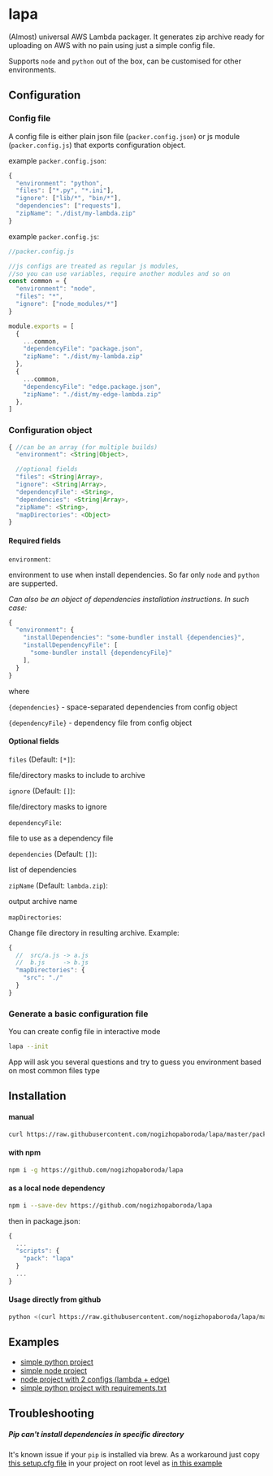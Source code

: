 # lapa
(Almost) universal AWS Lambda packager.
It generates zip archive ready for uploading on AWS with no pain using just a simple config file.

Supports `node` and `python` out of the box, can be customised for other environments.


## Configuration

### Config file

A config file is either plain json file (`packer.config.json`) or js module (`packer.config.js`) that exports configuration object.


example `packer.config.json`:
```js
{
  "environment": "python",
  "files": ["*.py", "*.ini"],
  "ignore": ["lib/*", "bin/*"],
  "dependencies": ["requests"],
  "zipName": "./dist/my-lambda.zip"
}
```

example `packer.config.js`:
```js
//packer.config.js

//js configs are treated as regular js modules,
//so you can use variables, require another modules and so on
const common = {
  "environment": "node",
  "files": "*",
  "ignore": ["node_modules/*"]
}

module.exports = [
  {
    ...common,
    "dependencyFile": "package.json",
    "zipName": "./dist/my-lambda.zip"
  },
  {
    ...common,
    "dependencyFile": "edge.package.json",
    "zipName": "./dist/my-edge-lambda.zip"
  },
]
```

### Configuration object

```js
{ //can be an array (for multiple builds)
  "environment": <String|Object>,

  //optional fields
  "files": <String|Array>,
  "ignore": <String|Array>,
  "dependencyFile": <String>,
  "dependencies": <String|Array>,
  "zipName": <String>,
  "mapDirectories": <Object>
}
```

#### Required fields

`environment`:

environment to use when install dependencies. So far only `node` and `python` are supperted.

*Can also be an object of dependencies installation instructions. In such case:*

```js
{
  "environment": {
    "installDependencies": "some-bundler install {dependencies}",
    "installDependencyFile": [
      "some-bundler install {dependencyFile}"
    ],
  }
}
```
where

`{dependencies}` - space-separated dependencies from config object

`{dependencyFile}` - dependency file from config object

#### Optional fields

`files` (Default: `[*]`):

file/directory masks to include to archive

`ignore` (Default: `[]`):

file/directory masks to ignore

`dependencyFile`:

file to use as a dependency file

`dependencies` (Default: `[]`):

list of dependencies

`zipName` (Default: `lambda.zip`):

output archive name

`mapDirectories`:

Change file directory in resulting archive. Example:

```js
{
  //  src/a.js -> a.js
  //  b.js     -> b.js
  "mapDirectories": {
    "src": "./"
  }
}
```

### Generate a basic configuration file

You can create config file in interactive mode

```sh
lapa --init
```

App will ask you several questions and try to guess you environment based on most common files type


## Installation

#### manual

```sh
curl https://raw.githubusercontent.com/nogizhopaboroda/lapa/master/packer.py -o /usr/local/bin/lapa && chmod +x /usr/local/bin/lapa
```

#### with npm

```sh
npm i -g https://github.com/nogizhopaboroda/lapa
```

#### as a local node dependency
```sh
npm i --save-dev https://github.com/nogizhopaboroda/lapa
```

then in package.json:

```js
{
  ...
  "scripts": {
    "pack": "lapa"
  }
  ...
}
```

#### Usage directly from github

```sh
python <(curl https://raw.githubusercontent.com/nogizhopaboroda/lapa/master/packer.py) [arguments]
```


## Examples

- [simple python project](./example/python/simple/)
- [simple node project](./example/node/simple/)
- [node project with 2 configs (lambda + edge)](./example/node/lambda_plus_edge/)
- [simple python project with requirements.txt](./example/python/with_requirements_txt/)

## Troubleshooting

##### Pip can't install dependencies in specific directory

It's known issue if your `pip` is installed via brew. As a workaround just copy [this setup.cfg file](./example/python/simple/setup.cfg) in your project on root level as [in this example](./example/python/simple/)
